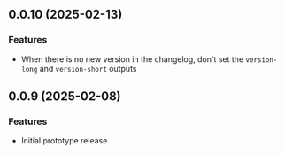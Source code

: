 ## 0.0.10 (2025-02-13)
### Features
- When there is no new version in the changelog, don't set the `version-long` and `version-short` outputs

## 0.0.9 (2025-02-08)
### Features
- Initial prototype release
